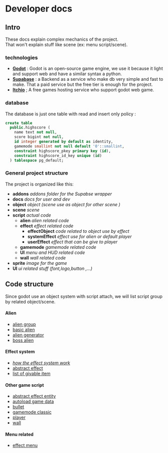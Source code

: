 # Developer docs


## Intro
These docs explain complex mechanics of the project.  
That won't explain stuff like scene (ex: menu script/scene).

### technologies  

- [**Godot**](https://godotengine.org/) : Godot is an open-source game engine, we use it because it light and support web and have a similar syntax a python.
- [**Supabase**](https://supabase.com/) : a Backend as a service who make db very simple and fast to make. That a paid service but the free tier is enough for the project.
- [**Itchio**](https://itch.io/) ; A free games hosting service who support godot web game.


### database
The database is just one table with read and insert only policy :

```sql
create table
  public.highscore (
    name text not null,
    score bigint not null,
    id integer generated by default as identity,
    gamemode smallint not null default '0'::smallint,
    constraint highscore_pkey primary key (id),
    constraint highscore_id_key unique (id)
  ) tablespace pg_default;
```


### General project structure
The project is organized like this:

- **addons** *addons folder for the Supabse wrapper*
- **docs** *docs for user and dev*
- **object** *object (scene use as object for other scene )*
- **scene** *scene*
- **script** *actual code*
  - **alien** *alien related code*
  - **effect** *effect related code*
    - **effectObject** *code related to object use by effect*
    - **systemEffect** *effect use for alien or default player*
    - **userEffect** *effect that can be give to player*
  - **gamemode** *gamemode related code*
  - **UI** *menu and HUD related code*
  - **wall** *wall related code*
- **sprite** *image for the game*
- **UI** *ui related stuff (font,logo,button ,...)*  
  
## Code structure
Since godot use an object system with script attach, we will list script group by related object/scene.
#### Alien
- [alien group](<script/alien/group alien.md>)
- [basic alien](<script/alien/base alien.md>)
- [alien generator](<script/alien/alien generator.md>)
- [boss alien](<script/alien/boss alien.md>)

#### Effect system
- [*how the effect system work*](<script/effect system/effect system.md>)
- [abstract effect](<script/effect system/abstract effect.md>)
- [list of givable item](<script/effect system/list of givable item.md>)



#### Other game script
- [abstract effect entity](<script/other/abtract effect entity.md>)
- [autoload game data](script/other/gameData.md)
- [bullet](script/other/bullet.md)
- [gamemode classic](script/other/gamemode.md)
- [player](script/other/player.md)
- [wall](script/other/wall.md)


#### Menu related
- [effect menu](<script/menu/effect menu.md>)

